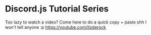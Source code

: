 # Discord.js Tutorial Series
 Too lazy to watch a video?
 Come here to do a quick copy + paste
 shh I won't tell anyone :p
 https://youtube.com/itzderock
